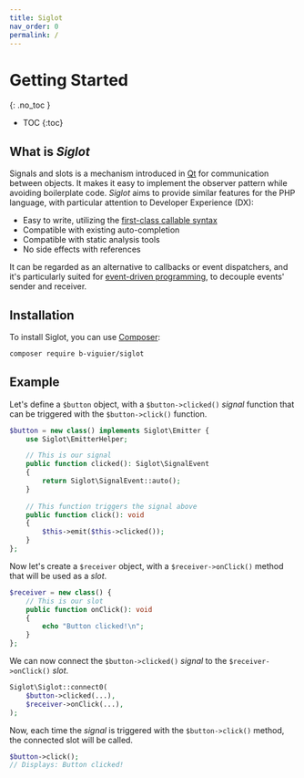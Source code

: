 ```yaml
---
title: Siglot
nav_order: 0
permalink: /
---
```


# Getting Started
{: .no_toc }

* TOC
{:toc}

## What is _Siglot_
Signals and slots is a mechanism introduced in [Qt](https://doc.qt.io/qt-6/signalsandslots.html)
for communication between objects.
It makes it easy to implement the observer pattern while avoiding boilerplate code.
_Siglot_ aims to provide similar features for the PHP language, with particular attention to Developer Experience (DX):
* Easy to write, utilizing the [first-class callable syntax](https://www.php.net/manual/en/functions.first_class_callable_syntax.php)
* Compatible with existing auto-completion
* Compatible with static analysis tools
* No side effects with references

It can be regarded as an alternative to callbacks or event dispatchers, and it's particularly suited for
[event-driven programming](https://en.wikipedia.org/wiki/Event-driven_programming),
to decouple events' sender and receiver.

## Installation

To install Siglot, you can use [Composer](https://getcomposer.org/):

```bash
composer require b-viguier/siglot
```


## Example

Let's define a `$button` object, with a `$button->clicked()` _signal_ function that can be triggered with the `$button->click()` function. 
```php
$button = new class() implements Siglot\Emitter {
    use Siglot\EmitterHelper;

    // This is our signal
    public function clicked(): Siglot\SignalEvent
    {
        return Siglot\SignalEvent::auto();
    }
    
    // This function triggers the signal above
    public function click(): void
    {
        $this->emit($this->clicked());
    }
};
```

Now let's create a `$receiver` object, with a `$receiver->onClick()` method that will be used as a _slot_.
```php
$receiver = new class() {
    // This is our slot
    public function onClick(): void
    {
        echo "Button clicked!\n";
    }
};
```

We can now connect the `$button->clicked()` _signal_ to the `$receiver->onClick()` _slot_.
```php
Siglot\Siglot::connect0(
    $button->clicked(...),
    $receiver->onClick(...),
);
```

Now, each time the _signal_ is triggered with the `$button->click()` method, the connected slot will be called. 
```php
$button->click();
// Displays: Button clicked!
```


